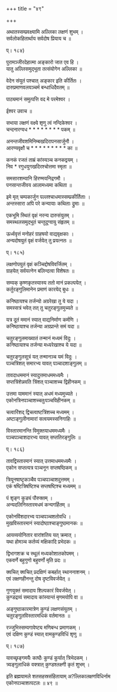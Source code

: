 +++
title = "४९"

+++

  
  
  
अथातस्सम्प्रवक्ष्यामि अल्लिका लक्षणं शुभम् ।  
सर्वलोकहितार्थाय सर्वदोष प्रियाय च ॥  
  
प्। १८४)  
  
पुरामञ्जीरदेहात्मा अङ्कारो जात एव हि ।  
यातु अल्लिसमुद्भूता तत्संयोगेन अल्लिका ॥  
  
वेदेन संयुतं पश्चात् अङ्कार इति कीर्तितः ।  
दारुप्रमाणवलयञ्चर्म बन्धाधिदैवतम् ॥  
  
पाठ्यमानं समुत्पत्ति वद मे परमेश्वर ।  
  
ईश्वर उवाच ॥  
  
सभाया लक्षणं वक्ष्ये शृणु त्वं नन्दिकेश्वर ।  
चन्दनारग्वध * * * * * * * * पकम् ॥  
  
अनन्तजीवशमिनिम्बखदिरापनसार्जुनौ ।  
आरण्यवृक्षौ च * * * * * * * * * का ॥  
  
कनकं रजतं ताम्रं कांस्यञ्च कनकद्वयम् ।  
निव * रगुधयुगखदिरश्चोत्तमा स्मृता ॥  
  
समसारशम्यानि हिरण्मयनिद्रगमौ ।  
पनसान्तजीवय आलामध्यमा कथिता ॥  
  
इमे मृत् चम्पकार्जुन पल्लश्चाधमास्सम्प्रकीर्तिताः ।  
अन्तस्सारा अपि परे कन्यायाः कथिताः द्रुमाः ॥  
  
एकभूमि स्थितं वृक्षं नरन्य दारुसंयुतम् ।  
समस्थलसमुद्भूतं चन्तुदूग्वायु संहृतम् ॥  
  
ऊर्ध्ववृत्तं मनोहरं ग्राहषयो वाद्यवृक्षकाः ।  
अन्यदोषयुतं वृक्षं वर्जयेत् तु प्रयत्नतः ॥  
  
प्। १८५)  
  
लक्षणोपयुतं वृक्षं कञ्चिद्दोषविवर्जितम् ।  
ग्राहयेत् सर्वयत्नेन बलिन्दत्वा विशेषतः ॥  
  
सम्यक् कृष्णकृतस्यास्य ततो मानं प्रकल्पयेत् ।  
कर्तुरङ्गुलिमानेन प्रमाणं कारयेद् बुधः ॥  
  
कनिष्ठायश्च तर्जन्यो अग्ररेखा तु ये यदा ।  
समस्सत्रं भवेत् तत् तु चतुरङ्गुलमुच्यते ॥  
  
यत्र दूतं ममानं स्यात् वाद्यनिर्माण कर्मणि ।  
कनिष्ठायाश्च तर्जन्या अग्रप्रान्ते समं यदा ॥  
  
चतुरङ्गुलमाख्यातं तन्मानं मध्यमं विदुः ।  
कनिष्ठायाश्च तर्जन्या मध्यरेखाश्च ये यदा ॥  
  
चतुरङ्गुलसूत्रं यत् तन्मानञ्च यमं विदुः ।  
पञ्चत्रिंशत् समारभ्य यावत् पञ्चादशाङ्गुलम् ॥  
  
तावदाधममानं स्यादुत्तमाधममध्यमैः ।  
सप्तत्रिंशेन्नवति त्रिंशत् पञ्चाशच्च द्विहीनकम् ॥  
  
उत्तमा याममानं स्यात् अधमं मध्यमुच्यते ।  
एकोनत्रिनपञ्चाशच्चतुःपञ्चविहीनकम् ॥  
  
चत्वारिंशद् द्विचत्वाष्टत्रिंशच्च मध्यमम् ।  
अष्टाङ्गुलीनामारां सत्वयमस्सनिगाहिः ॥  
  
विस्तारमानन्ति विमुक्तयाधममध्यमैः ।  
पञ्चपञ्चाशदारभ्य यावत् सप्ततिरङ्गुलिः ॥  
  
प्। १८६)  
  
तावद्विस्तारमानं स्यात् उत्तमाधममध्यमैः ।  
एकोन सप्तत्यत्र पञ्चनून सप्तषष्ठिकम् ॥  
  
त्रियूनषाष्टृकञ्चैव पञ्चपञ्चाशदुत्तमम् ।  
एकं षष्टित्रिषष्टिश्च सप्तषष्टिश्च मध्यमम् ॥  
  
पं शृङ्ग कुड्यं पौरुक्तम् ।  
अन्यदलिनिस्तारमधमं कन्यगर्हितम् ॥  
  
एकोनविंशदारभ्य पञ्चपञ्चशतोवधि ।  
मुखविस्तारमानं स्यादोष्ठाश्चाङ्गुष्ठमानकः ॥  
  
आयव्ययोनितार वारांशतिय यत् क्रमात् ।  
यथा होमञ्च कर्तव्यं मक्षिकादि प्रभेदकः ॥  
  
द्विभागशक्र च स्थूलं मध्यकोशातकोपमम् ।  
एकवर्णे बहुगुणो बहुवर्णो मृति प्रदः ॥  
  
क्वचित् क्वचित् प्रदक्षिणं कबर्हात् स्थाननाशनम् ।  
एवं लक्षणहीनन्तु दोष दृष्टविवर्जयेत् ॥  
  
गुणयुक्तं समादाय शिल्पकारं विवर्जयेत् ।  
कुण्डद्रव्यं समादाय कांस्यान्तं मृणमयोपि वा ॥  
  
अङ्गुष्ठाकारमात्रेण कुण्डं लक्षणसंयुतम् ।  
चतुरङ्गुलविस्तारमधिकं वर्तमानतः ॥  
  
रज्जुभिस्सम्यगावेष्ट्य मणिबन्ध प्रमाणकम् ।  
एवं दक्षिण कुण्डं स्यात् वामकुण्डविधिं शृणु ॥  
  
प्। १८७)  
  
यावच्छृङ्गमयैः काष्ठैः कुण्डं कुर्यात् त्रिभेदकम् ।  
त्र्यङ्गुलाधिकं वक्त्रात् कुण्डश्लक्ष्णी कृतं शुभम् ।  
  
इति ब्रह्मयामले शतसहस्रसंहितायाम् अ?ल्लिकालक्षणविधिर्नाम   
एकोनपञ्चाशत्पटलः ॥ ४९ ॥
